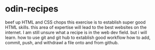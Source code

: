 # odin-recipes
beef up HTML and CSS chops
this exercise is to establish super good HTML skills. 
this area of expertise will lead to the best websites on the internet. 
I am still unsure what a recipe is in the web dev field. but i will learn. 
how to use git and git hub to extablish good workflow
how to add, commit, push, and withdrawl a file onto and from github. 
